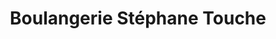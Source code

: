 ---
title: "Boulangerie Stéphane Touche"
url: /donnery/boulangerie-stephane-touche/
shop: boulangerie
---